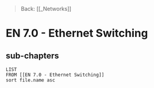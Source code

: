 >Back: [[_Networks]]

# EN 7.0 - Ethernet Switching

## sub-chapters
```dataview
LIST
FROM [[EN 7.0 - Ethernet Switching]]
sort file.name asc
```
